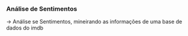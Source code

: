 ### Análise de Sentimentos

-> Análise se Sentimentos, mineirando as informações de uma base de dados do imdb















